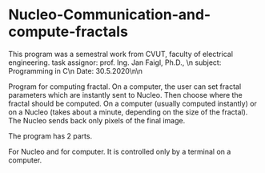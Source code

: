 # Nucleo-Communication-and-compute-fractals

This program was a semestral work from CVUT, faculty of electrical engineering.
task assignor: prof. Ing. Jan Faigl, Ph.D., \n
subject: Programming in C\n
Date: 30.5.2020\n\n

Program for computing fractal.
On a computer, the user can set fractal parameters which are instantly sent to Nucleo. 
Then choose where the fractal should be computed. On a computer (usually computed instantly) or on a Nucleo (takes about a minute, depending on the size of the fractal).
The Nucleo sends back only pixels of the final image.

The program has 2 parts.

For Nucleo and for computer.
It is controlled only by a terminal on a computer. 


